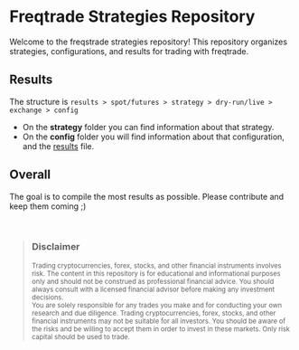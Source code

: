 # Freqtrade Strategies Repository

Welcome to the freqstrade strategies repository! This repository organizes strategies, configurations, and results for trading with freqtrade.

## Results
The structure is `results > spot/futures > strategy > dry-run/live > exchange > config`  
- On the **strategy** folder you can find information about that strategy.  
- On the **config** folder you will find information about that configuration, and the <ins>results</ins> file.

## Overall
The goal is to compile the most results as possible. Please contribute and keep them coming ;)

<br>

> ### Disclaimer
> <sub>Trading cryptocurrencies, forex, stocks, and other financial instruments involves risk. The content in this repository is for educational and informational purposes only and should not be construed as professional financial advice. You should always consult with a licensed financial advisor before making any investment decisions.</sub>  
> <sub>You are solely responsible for any trades you make and for conducting your own research and due diligence. Trading cryptocurrencies, forex, stocks, and other financial instruments may not be suitable for all investors. You should be aware of the risks and be willing to accept them in order to invest in these markets. Only risk capital should be used to trade.</sub>

